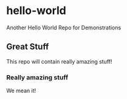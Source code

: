 # hello-world
Another Hello World Repo for Demonstrations

## Great Stuff
This repo will contain really amazing stuff!
### Really amazing stuff
We mean it!
